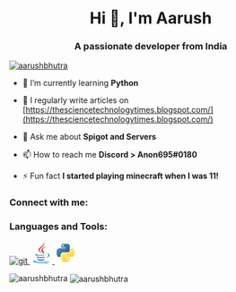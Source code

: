 <h1 align="center">Hi 👋, I'm Aarush</h1>
<h3 align="center">A passionate developer from India</h3>

<p align="left"> <a href="https://github.com/ryo-ma/github-profile-trophy"><img src="https://github-profile-trophy.vercel.app/?username=aarushbhutra" alt="aarushbhutra" /></a> </p>

- 🌱 I’m currently learning **Python**

- 📝 I regularly write articles on [https://thesciencetechnologytimes.blogspot.com/](https://thesciencetechnologytimes.blogspot.com/)

- 💬 Ask me about **Spigot and Servers**

- 📫 How to reach me **Discord > Anon695#0180**

- ⚡ Fun fact **I started playing minecraft when I was 11!**

<h3 align="left">Connect with me:</h3>
<p align="left">
</p>

<h3 align="left">Languages and Tools:</h3>
<p align="left"> <a href="https://git-scm.com/" target="_blank" rel="noreferrer"> <img src="https://www.vectorlogo.zone/logos/git-scm/git-scm-icon.svg" alt="git" width="40" height="40"/> </a> <a href="https://www.java.com" target="_blank" rel="noreferrer"> <img src="https://raw.githubusercontent.com/devicons/devicon/master/icons/java/java-original.svg" alt="java" width="40" height="40"/> </a> <a href="https://www.python.org" target="_blank" rel="noreferrer"> <img src="https://raw.githubusercontent.com/devicons/devicon/master/icons/python/python-original.svg" alt="python" width="40" height="40"/> </a> </p>

<p><img align="left" src="https://github-readme-stats.vercel.app/api/top-langs?username=aarushbhutra&&hide=javascript&show_icons=true&theme=tokyonight&locale=en&layout=compact" alt="aarushbhutra" /></p>

<p>&nbsp;<img align="center" src="https://github-readme-stats.vercel.app/api?username=aarushbhutra&show_icons=true&theme=tokyonight&locale=en" alt="aarushbhutra" /></p>
